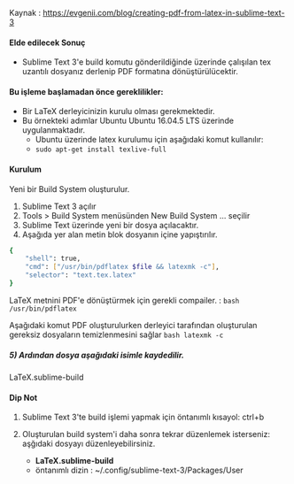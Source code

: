 Kaynak : https://evgenii.com/blog/creating-pdf-from-latex-in-sublime-text-3

#### Elde edilecek Sonuç

- Sublime Text 3'e build komutu gönderildiğinde üzerinde çalışılan tex uzantılı dosyanız derlenip PDF formatına dönüştürülücektir.


#### Bu işleme başlamadan önce gereklilikler: 
- Bir LaTeX derleyicinizin kurulu olması gerekmektedir. 
- Bu örnekteki adımlar Ubuntu Ubuntu 16.04.5 LTS üzerinde uygulanmaktadır.
  - Ubuntu üzerinde latex kurulumu için aşağıdaki komut kullanılır:
  - ``` sudo apt-get install texlive-full ```

#### Kurulum
Yeni bir Build System oluşturulur.

1) Sublime Text 3 açılır
2) Tools > Build System menüsünden New Build System ... seçilir
3) Sublime Text üzerinde yeni bir dosya açılacaktır.
4) Aşağıda yer alan metin blok dosyanın içine yapıştırılır.
```bash	
{
    "shell": true,
    "cmd": ["/usr/bin/pdflatex $file && latexmk -c"],
    "selector": "text.tex.latex"
}
```
LaTeX metnini PDF'e dönüştürmek için gerekli compailer. :
```bash /usr/bin/pdflatex ```

Aşağıdaki komut PDF oluşturulurken derleyici tarafından oluşturulan gereksiz dosyaların temizlenmesini sağlar 
```bash latexmk -c ```

#####  5) Ardından dosya aşağıdaki isimle kaydedilir.
LaTeX.sublime-build

#### Dip Not
1) Sublime Text 3'te build işlemi yapmak için öntanımlı kısayol:
ctrl+b

2) Oluşturulan build system'i daha sonra tekrar düzenlemek isterseniz:  aşğıdaki dosyayı düzenleyebilirsiniz.
   - **LaTeX.sublime-build**
   - öntanımlı dizin : ~/.config/sublime-text-3/Packages/User
